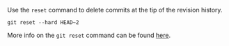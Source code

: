 Use the `reset` command to delete commits at the tip of the revision history.

```{.no-line-numbers}
git reset --hard HEAD~2
```

More info on the `git reset` command can be found [here](https://git-scm.com/docs/git-reset).
